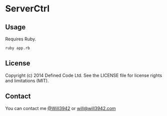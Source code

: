 # ServerCtrl  

## Usage

Requires Ruby.  
  
`ruby app.rb`  

## License

Copyright (c) 2014 Defined Code Ltd. See the LICENSE file for license rights and limitations (MIT).  

## Contact

You can contact me [@Will3942](http://twitter.com/will3942) or [will@will3942.com](mailto:will@will3942.com)